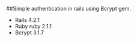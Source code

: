 ##Simple authentication in rails using Bcrypt gem.



- Rails 4.2.1
- Ruby ruby 2.1.1
- Bcrypt 3.1.7